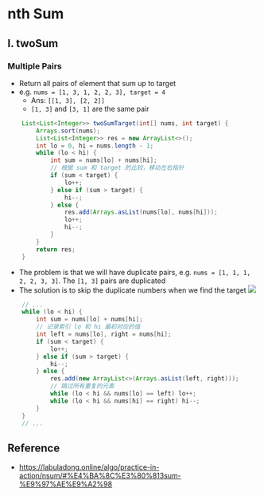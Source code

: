 # nth Sum

## I. twoSum
### Multiple Pairs
- Return all pairs of element that sum up to target
- e.g. `nums = [1, 3, 1, 2, 2, 3], target = 4`
    - Ans: `[[1, 3], [2, 2]]`
    - `[1, 3]` and `[3, 1]` are the same pair

```java
    List<List<Integer>> twoSumTarget(int[] nums, int target) {
        Arrays.sort(nums);
        List<List<Integer>> res = new ArrayList<>();
        int lo = 0, hi = nums.length - 1;
        while (lo < hi) {
            int sum = nums[lo] + nums[hi];
            // 根据 sum 和 target 的比较，移动左右指针
            if (sum < target) {
                lo++;
            } else if (sum > target) {
                hi--;
            } else {
                res.add(Arrays.asList(nums[lo], nums[hi]));
                lo++;
                hi--;
            }
        }
        return res;
    }
```
- The problem is that we will have duplicate pairs, e.g. `nums = [1, 1, 1, 2, 2, 3, 3]`. The `[1, 3]` pairs are duplicated
- The solution is to skip the duplicate numbers when we find the target
![](https://labuladong.online/algo/images/nSum/1.jpeg)

```java
    // ...
    while (lo < hi) {
        int sum = nums[lo] + nums[hi];
        // 记录索引 lo 和 hi 最初对应的值
        int left = nums[lo], right = nums[hi];
        if (sum < target) {
            lo++;   
        } else if (sum > target) {
            hi--;
        } else {
            res.add(new ArrayList<>(Arrays.asList(left, right)));
            // 跳过所有重复的元素
            while (lo < hi && nums[lo] == left) lo++;
            while (lo < hi && nums[hi] == right) hi--;
        }
    }
    // ...
```



## Reference
- https://labuladong.online/algo/practice-in-action/nsum/#%E4%BA%8C%E3%80%813sum-%E9%97%AE%E9%A2%98